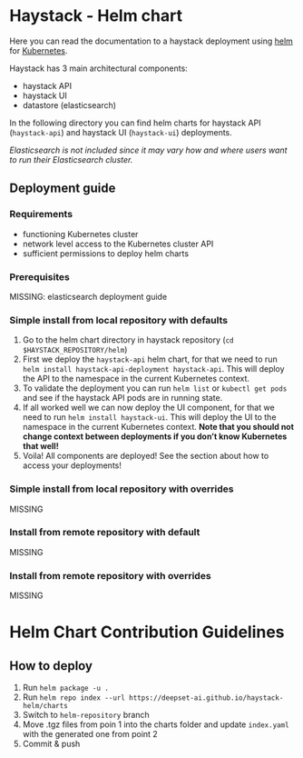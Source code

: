 # Haystack - Helm chart

Here you can read the documentation to a haystack deployment using [helm]([https://helm.sh/](https://helm.sh/)) for [Kubernetes]([https://kubernetes.io/](https://kubernetes.io/)).

Haystack has 3 main architectural components:

- haystack API
- haystack UI
- datastore (elasticsearch)

In the following directory you can find helm charts for haystack API (`haystack-api`) and haystack UI (`haystack-ui`) deployments.

*Elasticsearch is not included since it may vary how and where users want to run their Elasticsearch cluster.*

## Deployment guide

### Requirements

- functioning Kubernetes cluster
- network level access to the Kubernetes cluster API
- sufficient permissions to deploy helm charts

### Prerequisites

MISSING: elasticsearch deployment guide

### Simple install from local repository with defaults

1. Go to the helm chart directory in haystack repository (`cd $HAYSTACK_REPOSITORY/helm`)
2. First we deploy the `haystack-api` helm chart, for that we need to run `helm install haystack-api-deployment haystack-api`. This will deploy the API to the namespace in the current Kubernetes context.
3. To validate the deployment you can run `helm list` or `kubectl get pods` and see if the haystack API pods are in running state.
4. If all worked well we can now deploy the UI component, for that we need to run `helm install haystack-ui`. This will deploy the UI to the namespace in the current Kubernetes context. **Note that you should not change context between deployments if you don’t know Kubernetes that well!**
5. Voila! All components are deployed! See the section about how to access your deployments!

### Simple install from local repository with overrides

MISSING

### Install from remote repository with default

MISSING

### Install from remote repository with overrides

MISSING

# Helm Chart Contribution Guidelines
## How to deploy
1. Run `helm package -u .`
2. Run `helm repo index --url https://deepset-ai.github.io/haystack-helm/charts`
3. Switch to `helm-repository` branch
4. Move .tgz files from poin 1 into the charts folder and update `index.yaml` with the generated one from point 2
5. Commit & push
